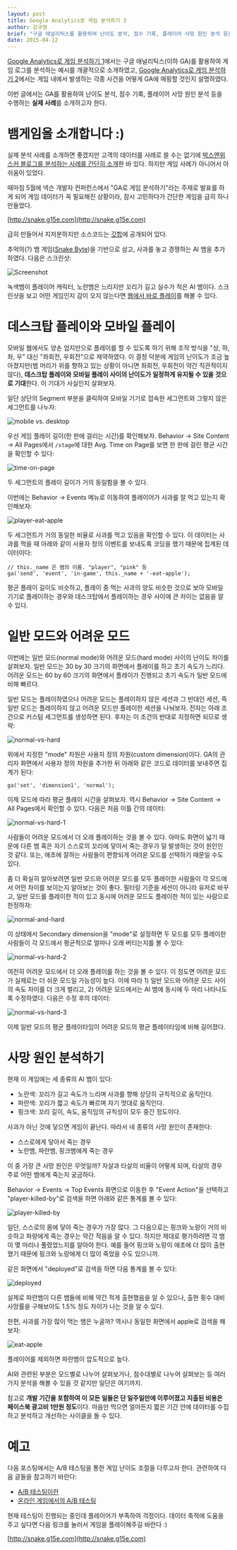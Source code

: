 ```yaml
---
layout: post
title: Google Analytics로 게임 분석하기 3
author: 강규영
brief: "구글 애널리틱스를 활용하여 난이도 분석, 점수 기록, 플레이어 사망 원인 분석 등을 수행하는 실제 사례를 소개합니다"
date: 2015-04-12
---
```

[Google Analytics로 게임 분석하기 1](http://www.boxnwhis.kr/2014/09/15/analyze_game_using_ga_1.html)에서는 구글 애널리틱스(이하 GA)를 활용하여 게임 로그를 분석하는 예시를 개괄적으로 소개하였고,
[Google Analytics로 게임 분석하기 2](http://www.boxnwhis.kr/2014/11/08/analyze_game_using_ga_2.html)에서는 게임
내에서 발생하는 각종 사건을 어떻게 GA에 매핑할 것인지 설명하였다.

이번 글에서는 GA를 활용하여 난이도 분석, 점수 기록, 플레이어 사망 원인 분석 등을 수행하는 **실제 사례**를
소개하고자 한다.


# 뱀게임을 소개합니다 :)

실제 분석 사례를 소개하면 좋겠지만 고객의 데이터를 사례로 쓸 수는 없기에 [박스앤위스커 블로그를 분석하는
사례를 간단히 소개](/2015/03/18/analyzing_blog_using_ga.html)한 바 있다. 하지만 게임 사례가 아니어서 아쉬움이 있었다.

때마침 5월에 넥슨 개발자 컨퍼런스에서 "GA로 게임 분석하기"라는 주제로 발표를 하게 되어 게임 데이터가 꼭
필요해진 상황이라, 잠시 고민하다가 간단한 게임을 급히 하나 만들었다.

[http://snake.g15e.com](http://snake.g15e.com)

급히 만들어서 지저분하지만 소스코드는 [깃헙](https://github.com/akngs/snake)에 공개되어 있다.

추억의(?) 뱀 게임([Snake Byte](http://en.wikipedia.org/wiki/Snake_Byte))을 기반으로 삼고,
사과를 놓고 경쟁하는 AI 뱀을 추가하였다. 다음은 스크린샷:

![Screenshot](http://snake.g15e.com/static/img/snake_small.png)

녹색뱀이 플레이어 캐릭터, 노란뱀은 느리지만 꼬리가 길고 실수가 적은 AI 뱀이다. 스크린샷을 보고 어떤 게임인지
감이 오지 않는다면 [웹에서 바로 플레이](http://snake.g15e.com)를 해볼 수 있다.


# 데스크탑 플레이와 모바일 플레이

모바일 웹에서도 양손 엄지만으로 플레이를 할 수 있도록 하기 위해 조작 방식을 "상, 하, 좌, 우" 대신
"좌회전, 우회전"으로 제약하였다. 이 결정 덕분에 게임의 난이도가 조금 높아졌지만(뱀 머리가 위를 향하고 있는
상황이 아니면 좌회전, 우회전이 약간 직관적이지 않다), **데스크탑 플레이와 모바일 플레이 사이의 난이도가 일정하게
유지될 수 있을 것으로 기대**한다. 이 기대가 사실인지 살펴보자.

일단 상단의 Segment 부분을 클릭하여 모바일 기기로 접속한 세그먼트와 그렇지 않은 세그먼트를 나누자:

![mobile vs. desktop](/img/posts/2015-04-12-analyze_game_using_ga_3/mobile-vs-desktop.png)

우선 게임 플레이 길이(한 판에 걸리는 시간)를 확인해보자. Behavior -> Site Content -> All Pages에서
``/stage``에 대한 Avg. Time on Page를 보면 한 판에 걸린 평균 시간을 확인할 수 있다:

![time-on-page](/img/posts/2015-04-12-analyze_game_using_ga_3/time-on-page.png)

두 세그먼트의 플레이 길이가 거의 동일함을 볼 수 있다.

이번에는 Behavior -> Events 메뉴로 이동하여 플레이어가 사과를 잘 먹고 있는지 확인해보자:

![player-eat-apple](/img/posts/2015-04-12-analyze_game_using_ga_3/player-eat-apple.png)

두 세그먼트가 거의 동일한 비율로 사과를 먹고 있음을 확인할 수 있다. 이 데이터는 사과를 먹을 때 아래와 같이
사용자 정의 이벤트를 보내도록 코딩을 했기 때문에 집계된 데이터이다:

    // this._name 은 뱀의 이름. "player", "pink" 등
    ga('send', 'event', 'in-game', this._name + '-eat-apple');

평균 플레이 길이도 비슷하고, 플레이 중 먹는 사과의 양도 비슷한 것으로 보아 모바일 기기로 플레이하는 경우와
데스크탑에서 플레이하는 경우 사이에 큰 차이는 없음을 알 수 있다.


# 일반 모드와 어려운 모드

이번에는 일반 모드(normal mode)와 어려운 모드(hard mode) 사이의 난이도 차이를 살펴보자. 일반 모드는
30 by 30 크기의 화면에서 플레이를 하고 초기 속도가 느리다. 어려운 모드는 60 by 60 크기의 화면에서
플레이가 진행되고 초기 속도가 일반 모드에 비해 빠르다.

일반 모드는 플레이하였으나 어려운 모드는 플레이하지 않은 세션과 그 반대인 세션, 즉 일반 모드는 플레이하지
않고 어려운 모드만 플레이한 세션을 나눠보자. 전자는 아래 조건으로 커스텀 세그먼트를 생성하면 된다. 후자는
이 조건의 반대로 지정하면 되므로 생략:

![normal-vs-hard](/img/posts/2015-04-12-analyze_game_using_ga_3/normal-vs-hard.png)

위에서 지정한 "mode" 차원은 사용자 정의 차원(custom dimension)이다. GA의 관리자 화면에서 사용자
정의 차원을 추가한 뒤 아래와 같은 코드로 데이터를 보내주면 집계가 된다:

    ga('set', 'dimension1', 'normal');

이제 모드에 따라 평균 플레이 시간을 살펴보자. 역시 Behavior -> Site Content -> All Pages에서
확인할 수 있다. 다음은 처음 이틀 간의 데이터:

![normal-vs-hard-1](/img/posts/2015-04-12-analyze_game_using_ga_3/normal-vs-hard-1.png)

사람들이 어려운 모드에서 더 오래 플레이하는 것을 볼 수 있다. 아마도 화면이 넓기 때문에 다른 뱀 혹은 자기
스스로의 꼬리에 닿아서 죽는 경우가 덜 발생하는 것이 원인인 것 같다. 또는, 애초에 잘하는 사람들이 편향되게
어려운 모드를 선택하기 때문일 수도 있다.

좀 더 확실히 알아보려면 일반 모드와 어려운 모드를 모두 플레이한 사람들이 각 모드에서 어떤 차이를 보이는지
알아보는 것이 좋다. 필터링 기준을 세션이 아니라 유저로 바꾸고, 일반 모드를 플레이한 적이 있고 동시에 어려운
모드도 플레이한 적이 있는 사람으로 한정하자:

![normal-and-hard](/img/posts/2015-04-12-analyze_game_using_ga_3/normal-and-hard.png)

이 상태에서 Secondary dimension을 "mode"로 설정하면 두 모드를 모두 플레이한 사람들이 각 모드에서
평균적으로 얼마나 오래 버티는지를 볼 수 있다:

![normal-vs-hard-2](/img/posts/2015-04-12-analyze_game_using_ga_3/normal-vs-hard-2.png)

여전히 어려운 모드에서 더 오래 플레이를 하는 것을 볼 수 있다. 이 정도면 어려운 모드가 실제로는 더 쉬운
모드일 가능성이 높다. 이에 따라 1) 일반 모드와 어려운 모드 사이의 속도 차이를 더 크게 벌리고, 2) 어려운
모드에서는 AI 뱀에 동시에 두 마리 나타나도록 수정하였다. 다음은 수정 후의 데이터:

![normal-vs-hard-3](/img/posts/2015-04-12-analyze_game_using_ga_3/normal-vs-hard-3.png)

이제 일반 모드의 평균 플레이타임이 어려운 모드의 평균 플레이타임에 비해 길어졌다.


# 사망 원인 분석하기

현재 이 게임에는 세 종류의 AI 뱀이 있다:

*   노란색: 꼬리가 길고 속도가 느리며 사과를 향해 상당히 규칙적으로 움직인다.
*   파란색: 꼬리가 짧고 속도가 빠르며 자기 멋대로 움직인다.
*   핑크색: 꼬리 길이, 속도, 움직임의 규칙성이 모두 중간 정도이다.

사과가 아닌 것에 닿으면 게임이 끝난다. 따라서 네 종류의 사망 원인이 존재한다:

*   스스로에게 닿아서 죽는 경우
*   노란뱀, 파란뱀, 핑크뱀에게 죽는 경우

이 중 가장 큰 사망 원인은 무엇일까? 자살과 타살의 비율이 어떻게 되며, 타살의 경우 주로 어떤 뱀에게 죽는지
궁금하다.

Behavior -> Events -> Top Events 화면으로 이동한 후 "Event Action"을 선택하고
"player-killed-by"로 검색을 하면 아래와 같은 통계를 볼 수 있다:

![player-killed-by](/img/posts/2015-04-12-analyze_game_using_ga_3/killed-by.png)

일단, 스스로의 몸에 닿아 죽는 경우가 가장 많다. 그 다음으로는 핑크와 노랑이 거의 비슷하고 파랑에게 죽는
경우는 약간 적음을 알 수 있다. 하지만 제대로 평가하려면 각 뱀이 몇 마리나 풀렸었느지를 알아야 한다. 예를
들어 핑크와 노랑이 애초에 더 많이 출현했기 때문에 핑크와 노랑에게 더 많이 죽었을 수도 있으니까.

같은 화면에서 "deployed"로 검색을 하면 다음 통계를 볼 수 있다:

![deployed](/img/posts/2015-04-12-analyze_game_using_ga_3/deployed.png)

실제로 파란뱀이 다른 뱀들에 비해 약간 적게 출현했음을 알 수 있으나, 출현 횟수 대비 사망률을 구해보아도 1.5%
정도 차이가 나는 것을 알 수 있다.

한편, 사과를 가장 많이 먹는 뱀은 누굴까? 역시나 동일한 화면에서 apple로 검색을 해보자:

![eat-apple](/img/posts/2015-04-12-analyze_game_using_ga_3/eat-apple.png)

플레이어를 제외하면 파란뱀이 압도적으로 높다.

AI와 관련된 부분은 모드별로 나누어 살펴보거나, 점수대별로 나누어 살펴보는 등 여러가지 분석을 해볼 수 있을
것 같지만 일단은 여기까지.

참고로 **개발 기간을 포함하여 이 모든 일들은 단 일주일만에 이루어졌고 지출된 비용은 페이스북 광고비 1만원
정도**이다. 마음만 먹으면 얼마든지 짧은 기간 안에 데이터를 수집하고 분석하고 개선하는 사이클을 돌 수 있다.


# 예고

다음 포스팅에서는 A/B 테스팅을 통한 게임 난이도 조절을 다루고자 한다. 관련하여 다음 글들을 참고하기 바란다:

*   [A/B 테스팅이란](http://www.boxnwhis.kr/2015/01/29/a_b_testing.html)
*   [온라인 게임에서의 A/B 테스팅](http://www.boxnwhis.kr/2015/01/29/a_b_testing_online_games.html)

현재 테스팅이 진행되는 중인데 플레이어가 부족하여 걱정이다. 데이터 축적에 도움을 주고 싶다면 다음 링크를
눌러서 게임을 플레이해주길 바란다 :)

[http://snake.g15e.com](http://snake.g15e.com)
